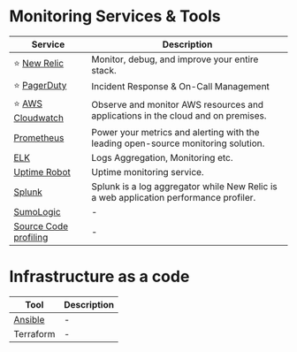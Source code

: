 
# Monitoring Services & Tools

| Service                                                                                                                                 | Description                                                                           |
|-----------------------------------------------------------------------------------------------------------------------------------------|---------------------------------------------------------------------------------------|
| :star: [New Relic](NewRelic.md)                                                                                                         | Monitor, debug, and improve your entire stack.                                        |
| :star: [PagerDuty](IncidentResponse/PagerDuty.md)                                                                                       | Incident Response & On-Call Management                                                |
| :star: [AWS Cloudwatch](../../2_AWSComponents/8_MonitoringServices/AmazonCloudWatch/Readme.md)                                                 | Observe and monitor AWS resources and applications in the cloud and on premises.      |
| [Prometheus](https://prometheus.io/)                                                                                                    | Power your metrics and alerting with the leading open-source monitoring solution.     |
| [ELK](ELK.md)                                                                                                                           | Logs Aggregation, Monitoring etc.                                                     |
| [Uptime Robot](https://uptimerobot.com/)                                                                                                | Uptime monitoring service.                                                            |
| [Splunk](https://www.quora.com/How-does-New-Relic-and-Splunk-compare-or-differ-Is-there-functionality-that-is-similar-in-both-products) | Splunk is a log aggregator while New Relic is a web application performance profiler. |
| [SumoLogic](https://www.sumologic.com/)                                                                                                 | -                                                                                     |
| [Source Code profiling](https://aws.amazon.com/codeguru/)                                                                               | -                                                                                     |

# Infrastructure as a code

| Tool                                | Description |
|-------------------------------------|-------------|
| [Ansible](https://www.ansible.com/) | -           |
| Terraform                           | -           |
